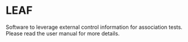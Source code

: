 # LEAF
Software to leverage external control information for association tests.
Please read the user manual for more details.